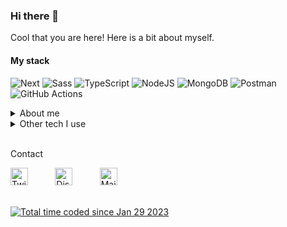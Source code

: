 
### Hi there 👋

Cool that you are here! Here is a bit about myself. <br>

#### My stack
![Next](https://img.shields.io/badge/Next.js-000?&logo=nextdotjs)
![Sass](https://img.shields.io/badge/Sass-000.svg?logo=Sass)
![TypeScript](https://img.shields.io/badge/-TypeScript-000?&logo=TypeScript)
![NodeJS](https://img.shields.io/badge/node.js-000?logo=node.js)
![MongoDB](https://img.shields.io/badge/MongoDB-000?&logo=mongodb)
![Postman](https://img.shields.io/badge/Postman-000?logo=postman)
![GitHub Actions](https://img.shields.io/badge/githubactions-000?logo=githubactions)

<details>
  <summary>About me </summary>
  <hr>
  
  <p align="center">
  I'm a Swedish guy with a degree in Software Engineering and Management. People describe me as creative, smart, and down-to-earth. Alike a lot of other people, programming, and software development started as a hobby but is now what I do most of my time awake. When I'm not working, you might find me playing online games with friends or on my bike. Besides that, I enjoy spending my time on <a href="https://twitch.tv/">Twitch</a>.
  </p>

  <p align="center">
  Beyond programming, I also have experience with graphic design and animation from studies before my degree. I enjoy it, so it's not uncommon that I do projects in that field too. Adobe Photoshop and Adobe After Effects are the two software I have worked with the most. I have always found it to be super interesting, and a dream would be to somehow combine software development with graphic design/animation.
  </p>

  <hr>
</details>
<details>
  <summary>Other tech I use</summary>
  
| **Previously worked with📌** |
| --- | 
| ![Godot Engine](https://img.shields.io/badge/Godot-000.svg?logo=godot-engine) ![Arduino](https://img.shields.io/badge/-Arduino-000?logo=Arduino) ![Raspberry Pi](https://img.shields.io/badge/RaspberryPi-000?logo=Raspberry-Pi) ![Docker](https://img.shields.io/badge/Docker-000.svg?logo=docker) ![MySQL](https://img.shields.io/badge/MySQL-000.svg?logo=mysql) <br>![Twitch API](https://img.shields.io/badge/Twitch%20API-000?logo=twitch) ![Youtube API](https://img.shields.io/badge/Youtube%20API-000?logo=Youtubegaming&logoColor=red) ![GitLab CI](https://img.shields.io/badge/GitLabCI-000.svg?logo=gitlab)|
  
| **Design Tools I use 🎨** |
| --- | 
![Adobe Photoshop](https://img.shields.io/badge/Adobe%20Photoshop-000.svg?logo=adobephotoshop) ![Adobe Premiere Pro](https://img.shields.io/badge/Adobe%20Premiere%20Pro-000.svg?logo=Adobe%20Premiere%20Pro) ![Adobe After Effects](https://img.shields.io/badge/Adobe%20After%20Effects-000.svg?logo=Adobe%20After%20Effects) ![Figma](https://img.shields.io/badge/figma-000.svg?logo=figma)

|   Programming Languages ✒	|  Frameworks 🖥	|  Hosting ☁	|  OS 🧠	|
|---	|---	|---	|---	|
| ![CSS](https://img.shields.io/badge/CSS-000.svg?logo=css3) ![C](https://img.shields.io/badge/C-000.svg?logo=C) ![C#](https://img.shields.io/badge/C%23-000.svg?&logo=csharp) ![Python](https://img.shields.io/badge/Python-000?logo=python) ![Java](https://img.shields.io/badge/Java-000?logo=java) ![JavaScript](https://img.shields.io/badge/Javascript-000.svg?logo=javascript&logoColor=%23F7DF1E) ![Markdown](https://img.shields.io/badge/markdown-000.svg?logo=markdown)|![.NET](https://img.shields.io/badge/.NET-000.svg?logo=dotnet) ![Webpack](https://img.shields.io/badge/webpack-000.svg?logo=webpack) ![Electron.js](https://img.shields.io/badge/Electron-000?logo=Electron)![TensorFlow](https://img.shields.io/badge/TensorFlow-000.svg?logo=TensorFlow)![Keras](https://img.shields.io/badge/Keras-000.svg?logo=Keras) ![Django](https://img.shields.io/badge/django-000.svg?logo=django) ![Express.js](https://img.shields.io/badge/Express-000.svg?logo=express) ![Vue.js](https://img.shields.io/badge/Vue-000.svg?logo=vuedotjs) ![React](https://img.shields.io/badge/React-000.svg?logo=react)| ![Glitch](https://img.shields.io/badge/Glitch-000.svg?logo=glitch) ![Heroku](https://img.shields.io/badge/Heroku-000.svg?logo=heroku) ![AWS](https://img.shields.io/badge/AWS-000.svg?logo=amazon-aws) ![Vercel](https://img.shields.io/badge/Vercel-000.svg?logo=vercel)|![Android](https://img.shields.io/badge/Android-000?logo=android) ![Windows](https://img.shields.io/badge/Windows-000?logo=windows)	![Ubuntu](https://img.shields.io/badge/Ubuntu-000?logo=ubuntu)   	|
<hr>
  </details>
<br>
    
<p align="left">Contact</p>
<p align="left"> <a href="https://twitter.com/caisesiume" target="_blank"><img src="https://upload.wikimedia.org/wikipedia/sco/thumb/9/9f/Twitter_bird_logo_2012.svg/1200px-Twitter_bird_logo_2012.svg.png" alt="Twitter Logo" width="28"/></a>&nbsp;&nbsp;&nbsp;&nbsp;&nbsp;&nbsp;&nbsp;&nbsp;&nbsp;&nbsp;
<a href="https://discordapp.com/users/277883519017943042" target="_blank"><img src="https://discord.com/assets/3437c10597c1526c3dbd98c737c2bcae.svg" alt="Discord Logo" width="28"/></a>&nbsp;&nbsp;&nbsp;&nbsp;&nbsp;&nbsp;&nbsp;&nbsp;&nbsp;&nbsp;
<a href="mailto:caisbotbusiness@gmail.com" target="_blank"><img src="https://upload.wikimedia.org/wikipedia/commons/thumb/8/8c/Gmail_Icon_%282013-2020%29.svg/2048px-Gmail_Icon_%282013-2020%29.svg.png" alt="Mail logo" width="28"/></a></p>
    
<br>
<div align="left">
  <a href="https://wakatime.com/@ac02e35f-9f9f-4b36-ac88-9dc489ff17ee"><img src="https://wakatime.com/badge/user/ac02e35f-9f9f-4b36-ac88-9dc489ff17ee.svg" alt="Total time coded since Jan 29 2023" /></a>
</div>
